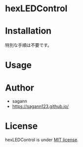 # hexLEDControl

# Installation
特別な手順は不要です。

# Usage

# Author
* sagann
* https://sagann123.github.io/

# License
hexLEDControl is under [MIT license](https://en.wikipedia.org/wiki/MIT_License).
